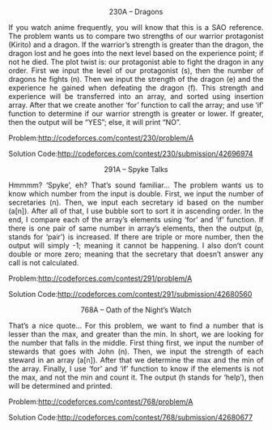 <p align="center">230A – Dragons</p>

 <p align="justify">
If you watch anime frequently, you will know that this is a SAO reference. The problem wants us to compare two strengths of our warrior protagonist (Kirito) and a dragon. If the warrior’s strength is greater than the dragon, the dragon lost and he goes into the next level based on the experience point; if not he died. The plot twist is: our protagonist able to fight the dragon in any order. First we input the level of our protagonist (s), then the number of dragons he fights (n). Then we input the strength of the dragon (e) and the experience he gained when defeating the dragon (f). This strength and experience will be transferred into an array, and sorted using insertion array. After that we create another ‘for’ function to call the array; and use ‘if’ function to determine if our warrior strength is greater or lower. If greater, then the output will be “YES”; else, it will print “NO”.
</p>

Problem:http://codeforces.com/contest/230/problem/A

Solution Code:http://codeforces.com/contest/230/submission/42696974


<p align="center">291A – Spyke Talks </p>

 <p align="justify">
Hmmmm? ‘Spyke’, eh? That’s sound familiar… The problem wants us to know which number from the input is double. First, we input the number of secretaries (n). Then, we input each secretary id based on the number (a[n]). After all of that, I use bubble sort to sort it in ascending order. In the end, I compare each of the array’s elements using ‘for’ and ‘if’ function. If there is one pair of same number in array’s elements, then the output (p, stands for ‘pair’) is increased. If there are triple or more number, then the output will simply -1; meaning it cannot be happening. I also don’t count double or more zero; meaning that the secretary that doesn’t answer any call is not calculated.
</p>

Problem:http://codeforces.com/contest/291/problem/A

Solution Code:http://codeforces.com/contest/291/submission/42680560

<p align="center">768A – Oath of the Night’s Watch</p>

 <p align="justify">
That’s a nice quote… For this problem, we want to find a number that is lesser than the max, and greater than the min. In short, we are looking for the number that falls in the middle. First thing first, we input the number of stewards that goes with John (n). Then, we input the strength of each steward in an array (a[n]). After that we determine the max and the min of the array. Finally, I use ‘for’ and ‘if’ function to know if the elements is not the max, and not the min and count it. The output (h stands for ‘help’), then will be determined and printed.
</p>

Problem:http://codeforces.com/contest/768/problem/A

Solution Code:http://codeforces.com/contest/768/submission/42680677

